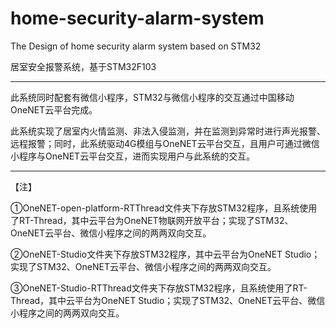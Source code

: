 # home-security-alarm-system
 The Design of home security alarm system based on STM32

居室安全报警系统，基于STM32F103

---

此系统同时配套有微信小程序，STM32与微信小程序的交互通过中国移动OneNET云平台完成。

此系统实现了居室内火情监测、非法入侵监测，并在监测到异常时进行声光报警、远程报警；同时，此系统驱动4G模组与OneNET云平台交互，且用户可通过微信小程序与OneNET云平台交互，进而实现用户与此系统的交互。

---

【注】

①OneNET-open-platform-RTThread文件夹下存放STM32程序，且系统使用了RT-Thread，其中云平台为OneNET物联网开放平台；实现了STM32、OneNET云平台、微信小程序之间的两两双向交互。

②OneNET-Studio文件夹下存放STM32程序，其中云平台为OneNET Studio；实现了STM32、OneNET云平台、微信小程序之间的两两双向交互。

③OneNET-Studio-RTThread文件夹下存放STM32程序，且系统使用了RT-Thread，其中云平台为OneNET Studio；实现了STM32、OneNET云平台、微信小程序之间的两两双向交互。


